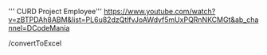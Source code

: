 ''' CURD Project Employee'''
https://www.youtube.com/watch?v=zBTPDAh8ABM&list=PL6u82dzQtlfvJoAWdyf5mUxPQRnNKCMGt&ab_channel=DCodeMania

/convertToExcel

<!-- DB_URL = mongodb://127.0.0.1:27017/Yadav_Boys -->